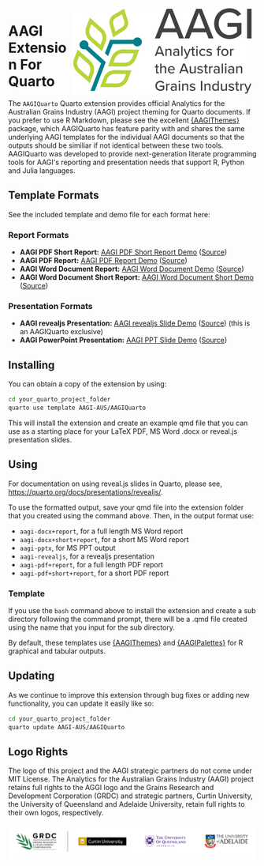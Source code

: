 <img src="docs/demos/assets/aagi-logo.svg" align="right" style="margin:10px" />

# AAGI Extension For Quarto

The `AAGIQuarto` Quarto extension provides official Analytics for the Australian Grains Industry (AAGI) project theming for Quarto documents.
If you prefer to use R Markdown, please see the excellent [{AAGIThemes}](https://github.com/AAGI-AUS/AAGITemplates) package, which AAGIQuarto has feature parity with and shares the same underlying AAGI templates for the individual AAGI documents so that the outputs should be similiar if not identical between these two tools.
AAGIQuarto was developed to provide next-generation literate programming tools for AAGI's reporting and presentation needs that support R, Python and Julia languages.

## Template Formats

See the included template and demo file for each format here:

### Report Formats

- **AAGI PDF Short Report:** [AAGI PDF Short Report Demo](https://aagi-aus.github.io/AAGIQuarto/demos/template-pdf-short-report+short+report.pdf) ([Source](https://github.com/AAGI-AUS/AAGIQuarto/blob/main/docs/demos/template-pdf-report.qmd))
- **AAGI PDF Report:** [AAGI PDF Report Demo](https://aagi-aus.github.io/AAGIQuarto/demos/template-pdf-report+report.pdf) ([Source](https://github.com/AAGI-AUS/AAGIQuarto/blob/main/docs/demos/template-pdf-report.qmd))
- **AAGI Word Document Report:** [AAGI Word Document Demo](https://aagi-aus.github.io/AAGIQuarto/demos/template-docx-report.docx) ([Source](https://github.com/AAGI-AUS/AAGIQuarto/blob/main/docs/demos/template-docx-report.qmd))
- **AAGI Word Document Short Report:** [AAGI Word Document Short Demo](demos/template-docx-short-report.docx) ([Source](https://github.com/AAGI-AUS/AAGIQuarto/blob/main/docs/demos/template-docx-short-report.qmd))

### Presentation Formats

- **AAGI revealjs Presentation:** [AAGI revealjs Slide Demo](https://aagi-aus.github.io/AAGIQuarto/demos/template-revealjs.html#/title-slide) ([Source](https://github.com/AAGI-AUS/AAGIQuarto/blob/main/docs/demos/template-revealjs.qmd)) (this is an AAGIQuarto exclusive)
- **AAGI PowerPoint Presentation:** [AAGI PPT Slide Demo](https://aagi-aus.github.io/AAGIQuarto/demos/template-pptx.pptx) ([Source](https://github.com/AAGI-AUS/AAGIQuarto/blob/main/docs/demos/template-pptx.qmd))

## Installing

You can obtain a copy of the extension by using:

```bash
cd your_quarto_project_folder
quarto use template AAGI-AUS/AAGIQuarto
```

This will install the extension and create an example qmd file that you can use as a starting place for your LaTeX PDF, MS Word .docx or reveal.js presentation slides.

## Using

For documentation on using reveal.js slides in Quarto, please see,
<https://quarto.org/docs/presentations/revealjs/>.

To use the formatted output, save your qmd file into the extension folder that you created using the command above.
Then, in the output format use:

- `aagi-docx+report`, for a full length MS Word report
- `aagi-docx+short+report`, for a short MS Word report
- `aagi-pptx`, for MS PPT output
- `aagi-revealjs`, for a revealjs presentation
- `aagi-pdf+report`, for a full length PDF report
- `aagi-pdf+short+report`, for a short PDF report

### Template

If you use the `bash` command above to install the extension and create a sub directory following the command prompt, there
will be a .qmd file created using the name that you input for the sub directory.

By default, these templates use [{AAGIThemes}](https://aagi-aus.github.io/AAGIThemes/) and [{AAGIPalettes}](https://aagi-aus.github.io/AAGIPalettes/) for R graphical and tabular outputs.

## Updating

As we continue to improve this extension through bug fixes or adding new functionality, you can update it easily like so:

```bash
cd your_quarto_project_folder
quarto update AAGI-AUS/AAGIQuarto
```

## Logo Rights

The logo of this project and the AAGI strategic partners do not come under MIT License.
The Analytics for the Australian Grains Industry (AAGI) project retains full rights to the AGGI logo and the Grains Research and Development Corporation (GRDC) and strategic partners, Curtin University, the University of Queensland and Adelaide University, retain full rights to their own logos, respectively.

![](docs/demos/assets/Partners.svg)
